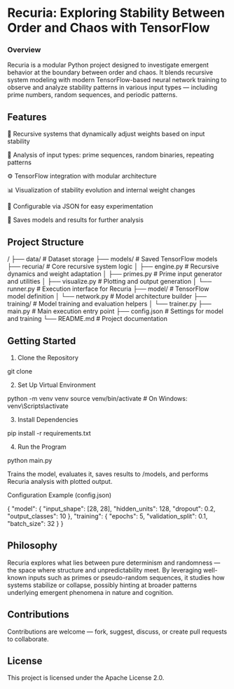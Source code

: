 # Recuria: Exploring Stability Between Order and Chaos with TensorFlow


### Overview

Recuria is a modular Python project designed to investigate emergent behavior at the boundary between order and chaos. It blends recursive system modeling with modern TensorFlow-based neural network training to observe and analyze stability patterns in various input types — including prime numbers, random sequences, and periodic patterns.

## Features

🧠 Recursive systems that dynamically adjust weights based on input stability

🔢 Analysis of input types: prime sequences, random binaries, repeating patterns

⚙️ TensorFlow integration with modular architecture

📊 Visualization of stability evolution and internal weight changes

🔧 Configurable via JSON for easy experimentation

💾 Saves models and results for further analysis

## Project Structure

/
├── data/           # Dataset storage
├── models/         # Saved TensorFlow models
├── recuria/        # Core recursive system logic
│   ├── engine.py         # Recursive dynamics and weight adaptation
│   ├── primes.py         # Prime input generator and utilities
│   ├── visualize.py      # Plotting and output generation
│   └── runner.py         # Execution interface for Recuria
├── model/          # TensorFlow model definition
│   └── network.py        # Model architecture builder
├── training/       # Model training and evaluation helpers
│   └── trainer.py
├── main.py         # Main execution entry point
├── config.json     # Settings for model and training
└── README.md       # Project documentation

## Getting Started

1. Clone the Repository

git clone 

2. Set Up Virtual Environment

python -m venv venv
source venv/bin/activate  # On Windows: venv\Scripts\activate

3. Install Dependencies

pip install -r requirements.txt

4. Run the Program

python main.py

Trains the model, evaluates it, saves results to /models, and performs Recuria analysis with plotted output.

Configuration Example (config.json)

{
  "model": {
    "input_shape": [28, 28],
    "hidden_units": 128,
    "dropout": 0.2,
    "output_classes": 10
  },
  "training": {
    "epochs": 5,
    "validation_split": 0.1,
    "batch_size": 32
  }
}

## Philosophy

Recuria explores what lies between pure determinism and randomness — the space where structure and unpredictability meet. By leveraging well-known inputs such as primes or pseudo-random sequences, it studies how systems stabilize or collapse, possibly hinting at broader patterns underlying emergent phenomena in nature and cognition.

## Contributions

Contributions are welcome — fork, suggest, discuss, or create pull requests to collaborate.

## License

This project is licensed under the Apache License 2.0.
